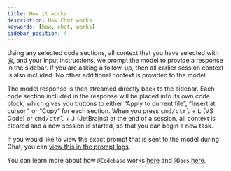 ```yaml
---
title: How it works
description: How Chat works
keywords: [how, chat, works]
sidebar_position: 4
---
```


Using any selected code sections, all context that you have selected with @, and your input instructions, we prompt the model to provide a response in the sidebar. If you are asking a follow-up, then all earlier session context is also included. No other additional context is provided to the model.

The model response is then streamed directly back to the sidebar. Each code section included in the response will be placed into its own code block, which gives you buttons to either “Apply to current file”, “Insert at cursor”, or “Copy” for each section. When you press <kbd>cmd/ctrl</kbd> + <kbd>L</kbd> (VS Code) or <kbd>cmd/ctrl</kbd> + <kbd>J</kbd> (JetBrains) at the end of a session, all context is cleared and a new session is started, so that you can begin a new task.

If you would like to view the exact prompt that is sent to the model during Chat, you can [view this in the prompt logs](../advanced/troubleshooting#llm-prompt-logs).

You can learn more about how `@Codebase` works [here](../advanced/deep-dives/codebase.mdx) and `@Docs` [here](../advanced/deep-dives/docs.mdx).
